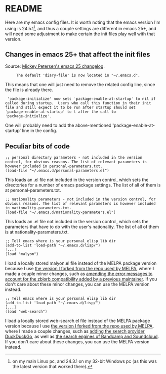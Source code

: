 # README

Here are my emacs config files.
It is worth noting that the emacs version I'm using is 24.5.1[^1], and thus a couple settings are different in emacs 25+, and will need some adjustment to make certain the init files play well with that version.

## Changes in emacs 25+ that affect the init files
Source: [Mickey Petersen's emacs 25 changelog](https://www.masteringemacs.org/article/whats-new-in-emacs-25-1).

``` 
	 The default 'diary-file' is now located in "~/.emacs.d".
```

This means that one will just need to remove the related config line, since the file is already there.
  
``` 
 'package-initialize' now sets 'package-enable-at-startup' to nil if
called during startup.  Users who call this function in their init
file and still expect it to be run after startup should set
'package-enable-at-startup' to t after the call to
'package-initialize'.
```

One will probably need to add the above-mentioned 'package-enable-at-startup' line in the config.

## Peculiar bits of code

```
;; personal directory parameters - not included in the version control, for obvious reasons. The list of relevant parameters is however included in personal-parameters.txt.
(load-file "~/.emacs.d/personal-parameters.el")
```

This loads an .el file not included in the version control, which sets the directories for a number of emacs package settings. The list of all of them is at personal-parameters.txt.

```
;; nationality parameters - not included in the version control, for obvious reasons. The list of relevant parameters is however included in nationality-parameters.txt.
(load-file "~/.emacs.d/nationality-parameters.el")
```
This loads an .el file not included in the version control, which sets the parameters that have to do with the user's nationality. The list of all of them is at nationality-parameters.txt.

```
;; Tell emacs where is your personal elisp lib dir
(add-to-list 'load-path "~/.emacs.d/lisp/")
[...]
(load "malyon")
```

I load a locally stored malyon.el file instead of the MELPA package version because I use [the version I forked from the repo used by MELPA](https://github.com/lmintmate/malyon), where I made a couple minor changes, such as [amending the error messages to account for the zblorb compatibility added by a previous maintainer](https://github.com/lmintmate/malyon/commit/e95759f5779553f64280ae0101610b03bf4eb9cd). If you don't care about these minor changes, you can use the MELPA version instead.

```
;; Tell emacs where is your personal elisp lib dir
(add-to-list 'load-path "~/.emacs.d/lisp/")
[...]
(load "web-search")
```

I load a locally stored web-search.el file instead of the MELPA package version because I use [the version I forked from the repo used by MELPA](https://github.com/lmintmate/web-search.el), where I made a couple changes, such as [adding the search provider DuckDuckGo](https://github.com/lmintmate/web-search.el/commit/88641a2f90ed599b3e400cadd2c470662b2c9a6f), as well as [the search engines of Bandcamp and Soundcloud](https://github.com/lmintmate/web-search.el/commit/8bba746feda09970adbf9d76dbef1291d4833af9). If you don't care about these changes, you can use the MELPA version instead.

[^1]: on my main Linux pc, and 24.3.1 on my 32-bit Windows pc (as this was the latest version that worked there).
